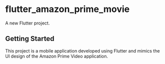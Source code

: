# flutter_amazon_prime_movie

A new Flutter project.

## Getting Started

This project is a mobile application developed using Flutter and mimics the UI design of the Amazon Prime Video application.



